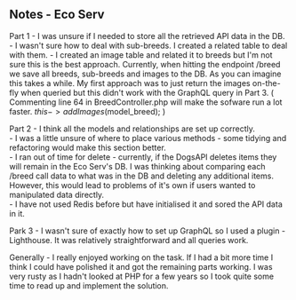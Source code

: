 ## Notes - Eco Serv

Part 1 
    - I was unsure if I needed to store all the retrieved API data in the DB.  
    - I wasn't sure how to deal with sub-breeds.  I created a related table to deal with them.
    - I created an image table and related it to breeds but I'm not sure this is the best approach. Currently, when hitting the endpoint /breed we save all breeds, sub-breeds and images to the DB.  As you can imagine this takes a while.  My first approach was to just return the images on-the-fly when queried but this didn't work with the GraphQL query in Part 3.  (   Commenting line 64 in BreedController.php will make the sofware run a lot faster.  $this->addImages($model_breed);  )  

Part 2
    - I think all the models and relationships are set up correctly.  
    - I was a little unsure of where to place various methods -  some tidying and refactoring would make this section better.  
    - I ran out of time for delete - currently, if the DogsAPI deletes items they will remain in the Eco Serv's DB.  I was thinking about comparing each /breed call data to what was in the DB and deleting any additional items.  However, this would lead to problems of it's own if users wanted to manipulated data directly.  
    - I have not used Redis before but have initialised it and sored the API data in it.  
    
Park 3
    - I wasn't sure of exactly how to set up GraphQL so I used a plugin - Lighthouse.  It was relatively straightforward and all queries work.

Generally
    - I really enjoyed working on the task.  If I had a bit more time I think I could have polished it and got the remaining parts working.  I was very rusty as I hadn't looked at PHP for a few years so I took quite some time to read up and implement the solution.   


